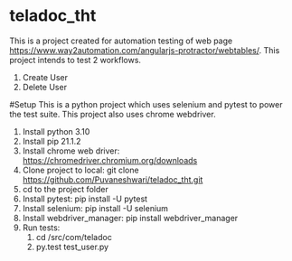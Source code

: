 # teladoc_tht
This is a project created for automation testing of web page https://www.way2automation.com/angularjs-protractor/webtables/.
This project intends to test 2 workflows.
1. Create User
2. Delete User

#Setup
This is a python project which uses selenium and pytest to power the test suite. This project also uses chrome webdriver.
1. Install python 3.10
2. Install pip 21.1.2 
3. Install chrome web driver: https://chromedriver.chromium.org/downloads
4. Clone project to local: git clone https://github.com/Puvaneshwari/teladoc_tht.git
5. cd to the project folder
6. Install pytest: pip install -U pytest
7. Install selenium: pip install -U selenium
8. Install webdriver_manager: pip install webdriver_manager
9. Run tests: 
   1. cd <project folder>/src/com/teladoc
   2. py.test test_user.py